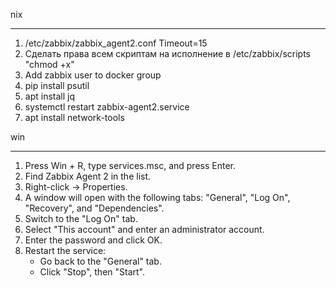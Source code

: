 nix
***
1. /etc/zabbix/zabbix_agent2.conf Timeout=15
2. Сделать права всем скриптам на исполнение в /etc/zabbix/scripts "chmod +x"
3. Add zabbix user to docker group
4. pip install psutil
5. apt install jq
6. systemctl restart zabbix-agent2.service
7. apt install network-tools

win
***
1. Press Win + R, type services.msc, and press Enter.
2. Find Zabbix Agent 2 in the list.
3. Right-click → Properties.
4. A window will open with the following tabs: "General", "Log On", "Recovery", and "Dependencies".
5. Switch to the "Log On" tab.
6. Select "This account" and enter an administrator account.
7. Enter the password and click OK.
8. Restart the service:
    - Go back to the "General" tab.
    - Click "Stop", then "Start".
